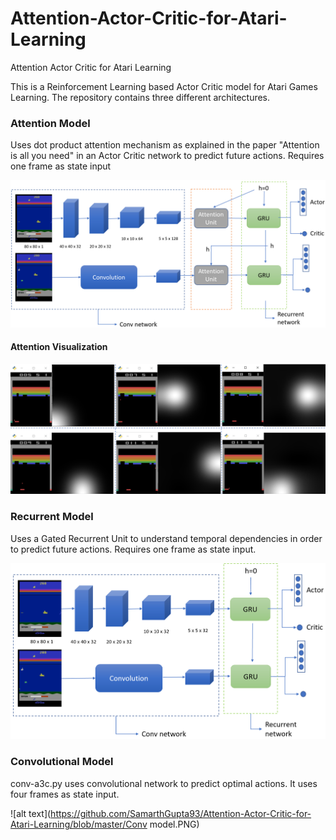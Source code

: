 # Attention-Actor-Critic-for-Atari-Learning
Attention Actor Critic for Atari Learning 

This is a Reinforcement Learning based Actor Critic model for Atari Games Learning. The repository contains three different architectures. 

### Attention Model
Uses dot product attention mechanism as explained in the paper "Attention is all you need" in an Actor Critic network to predict future actions. Requires one frame as state input

![alt text](https://github.com/SamarthGupta93/Attention-Actor-Critic-for-Atari-Learning/blob/master/attention_model.PNG)

#### Attention Visualization
![alt text](https://github.com/SamarthGupta93/Attention-Actor-Critic-for-Atari-Learning/blob/master/brko_attn.PNG)

### Recurrent Model
Uses a Gated Recurrent Unit to understand temporal dependencies in order to predict future actions. Requires one frame as state input.

![alt text](https://github.com/SamarthGupta93/Attention-Actor-Critic-for-Atari-Learning/blob/master/gru_model.PNG)

### Convolutional Model
conv-a3c.py uses convolutional network to predict optimal actions. It uses four frames as state input.

![alt text](https://github.com/SamarthGupta93/Attention-Actor-Critic-for-Atari-Learning/blob/master/Conv model.PNG)
